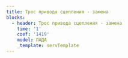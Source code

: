 ```yaml
---
title: Трос привода сцепления - замена
blocks:
  - header: Трос привода сцепления - замена
    time: '1'
    coef: '1419'
    model: ЛАДА
    _template: servTemplate
---
```

        